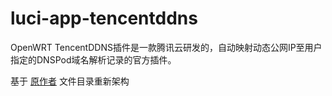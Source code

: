 # luci-app-tencentddns

OpenWRT TencentDDNS插件是一款腾讯云研发的，自动映射动态公网IP至用户指定的DNSPod域名解析记录的官方插件。

基于 [原作者](https://github.com/Tencent-Cloud-Plugins/tencentcloud-openwrt-plugin-ddns) 文件目录重新架构